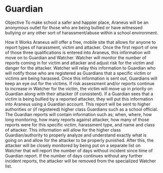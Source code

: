 # Guardian
Objective
To make school a safer and happier place, Araneus will be an anonymous outlet for those who are being bullied or have witnessed bullying or any other sort of harassment/abuse within a school environment.

How it Works
Araneus will offer a free, mobile site that allows for anyone to report types of harassment, victim and attacker. Once the first report of one of those three qualifications is entered into Araneus, this information will move on to Guardian and Watcher. Watcher will monitor the number of reports coming in for victim and attacker and adjust risk for the victim and danger for the attacker. Watcher will relay this information to Guardian who will notify those who are registered as Guardians that a specific victim or victims are being harassed. Once this information is sent out, Guardians will keep an eye out for the victims. If risk assessment and/or reports continue to increase in Watcher for the victim, the victim will move up in priority on Guardian along with their attacker (if consistent). If a Guardian sees that a victim is being bullied by a reported attacker, they will put this information into Araneus using a Guardian account. This report will be sent to higher authorities or (if registered) higher class Guardians such as a school official. The Guardian reports will contain information such as; when, where, how long monitoring, how many reports against attacker, how many of those reports were for this specific victim, harassment type, and name and class of attacker. This information will allow for the higher class Guardian/authority to properly analyze and understand exactly what is going on and allow for the attacker to be properly punished. After this, the attacker will be closely monitored by being put on a separate list on Watcher that will report the number of days without incident since time of Guardian report. If the number of days continues without any further incident reports, the attacker will be removed from the specialized Watcher list.  
